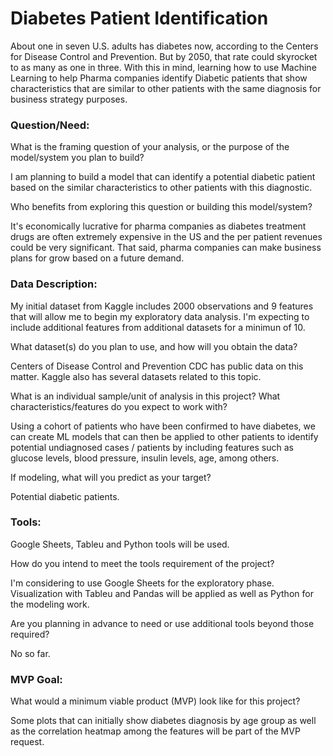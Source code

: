 # Diabetes Patient Identification
About one in seven U.S. adults has diabetes now, according to the Centers for Disease Control and Prevention. But by 2050, that rate could skyrocket to as many as one in three. With this in mind, learning how to use Machine Learning to help Pharma companies identify Diabetic patients that show characteristics that are similar to other patients with the same diagnosis for business strategy purposes.

### Question/Need:

What is the framing question of your analysis, or the purpose of the model/system you plan to build?

I am planning to build a model that can identify a potential diabetic patient based on the similar characteristics to other patients with this diagnostic.

Who benefits from exploring this question or building this model/system?

It's economically lucrative for pharma companies as diabetes treatment drugs are often extremely expensive in the US and the per patient revenues could be very significant. That said, pharma companies can make business plans for grow based on a future demand.

### Data Description:

My initial dataset from Kaggle includes 2000 observations and 9 features that will allow me to begin my exploratory data analysis. I'm expecting to include additional features from additional datasets for a minimun of 10.

What dataset(s) do you plan to use, and how will you obtain the data?

Centers of Disease Control and Prevention CDC has public data on this matter. Kaggle also has several datasets related to this topic.

What is an individual sample/unit of analysis in this project? What characteristics/features do you expect to work with?

Using a cohort of patients who have been confirmed to have diabetes, we can create ML models that can then be applied to other patients to identify potential undiagnosed cases / patients by including features such as glucose levels, blood pressure, insulin levels, age, among others.

If modeling, what will you predict as your target?

Potential diabetic patients.

### Tools:

Google Sheets, Tableu and Python tools will be used.

How do you intend to meet the tools requirement of the project?

I'm considering to use Google Sheets for the exploratory phase. Visualization with Tableu and Pandas will be applied as well as Python for the modeling work.

Are you planning in advance to need or use additional tools beyond those required?

No so far.

### MVP Goal:

What would a minimum viable product (MVP) look like for this project?

Some plots that can initially show diabetes diagnosis by age group as well as the correlation heatmap among the features will be part of the MVP request. 
